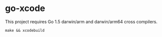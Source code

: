 # go-xcode

This project requires Go 1.5 darwin/arm and darwin/arm64 cross compilers.

```
make && xcodebuild
```

